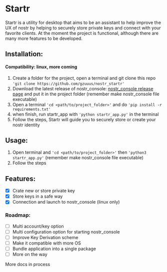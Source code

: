 
# Startr

Startr is a utility for desktop that aims to be an assistant to help improve the UX of nostr by helping to securely store private keys and connect with your favorite clients.
At the moment the project is functional, although there are many more features to be developed.

## Installation:
#### Compatibility: linux, more coming
1. Create a folder for the project, open a terminal and git clone this repo `'git clone https://github.com/gzuuus/nostr_startr'`
2. Download the latest release of nostr_console: [nostr_console release page](https://github.com/vishalxl/nostr_console/releases/) and put it in the project folder (remember make nostr_console file executable)
3. Open a terminal `'cd <path/to/project_folder>'` and do `'pip install -r requirements.txt'`
4. when finish, run startr_app with `'python startr_app.py'` in the terminal
5. Follow the steps, Startr will guide you to securely store or create your nostr identity

## Usage:

1. Open terminal and `'cd <path/to/project_folder>'` then `'python3 startr_app.py'` (remember make nostr_console file executable)
2. Follow the steps

## Features:
 - [x] Crate new or store private key
 - [x] Store keys in a safe way
 - [x] Connection and launch to nostr_console (linux only)
### Roadmap:
 - [ ] Multi account/key option
 - [ ] Multi configuration option for starting nostr_console
 - [ ] Improve Key Derivation scheme 
 - [ ] Make it compatible with more OS
 - [ ] Bundle application into a single package
 - [ ] More on the way

More docs in process
